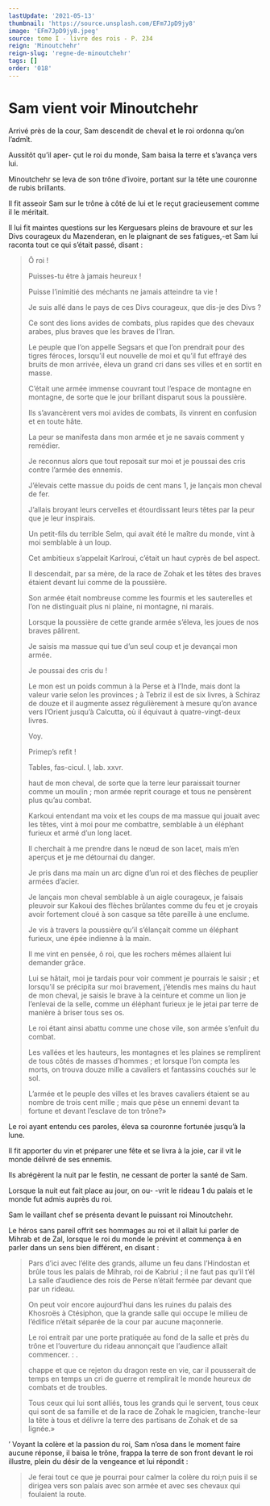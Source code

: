 ```yaml
---
lastUpdate: '2021-05-13'
thumbnail: 'https://source.unsplash.com/EFm7JpD9jy8'
image: 'EFm7JpD9jy8.jpeg'
source: tome I - livre des rois - P. 234
reign: 'Minoutchehr'
reign-slug: 'regne-de-minoutchehr'
tags: []
order: '018'
---
```


# Sam vient voir Minoutchehr

Arrivé près de la cour, Sam descendit de cheval et le roi ordonna qu’on l’admît.

Aussitôt qu’il aper-
çut le roi du monde, Sam baisa la terre et s’avança vers lui.

Minoutchehr se leva de son trône d’ivoire, portant sur la tête une couronne de rubis brillants.

Il fit asseoir Sam sur le trône à côté de lui et le reçut gracieusement comme il le méritait.

Il lui fit maintes questions sur les Kerguesars pleins de bravoure et sur les Divs courageux du Mazenderan, en le plaignant de ses fatigues,-et Sam lui raconta tout ce qui s’était passé, disant :

> Ô roi !
>
> Puisses-tu être à jamais heureux !
>
> Puisse l’inimitié des méchants ne jamais atteindre ta vie !
>
> Je suis allé dans le pays de ces Divs courageux, que dis-je des Divs ?
>
> Ce sont des lions avides de combats, plus rapides que des chevaux arabes, plus braves que les braves de l’Iran.
>
> Le peuple que l’on appelle Segsars et que l’on prendrait pour des tigres féroces, lorsqu’il eut nouvelle de moi et qu’il fut effrayé des bruits de mon arrivée, éleva un grand cri dans ses villes et en sortit en masse.
>
> C’était une armée immense couvrant tout l’espace de montagne en montagne, de sorte que le jour brillant disparut sous la poussière.
>
> Ils s’avancèrent vers moi avides de combats, ils vinrent en confusion et en toute hâte.
>
> La peur se manifesta dans mon armée et je ne savais comment y remédier.
>
> Je reconnus alors que tout reposait sur moi et je poussai des cris contre l’armée des ennemis.
>
> J’élevais cette massue du poids de cent mans 1, je lançais mon cheval de fer.
>
> J’allais broyant leurs cervelles et étourdissant leurs têtes par la peur que je leur inspirais.
>
> Un petit-fils du terrible Selm, qui avait été le maître du monde, vint à moi semblable à un loup.
>
> Cet ambitieux s’appelait Karlroui, c’était un haut cyprès de bel aspect.
>
> Il descendait, par sa mère, de la race de Zohak et les têtes des braves étaient devant lui comme de la poussière.
>
> Son armée était nombreuse comme les fourmis et les sauterelles et l’on ne distinguait plus ni plaine, ni montagne, ni marais.
>
> Lorsque la poussière de cette grande armée s’éleva, les joues de nos braves pâlirent.
>
> Je saisis ma massue qui tue d’un seul coup et je devançai mon armée.
>
> Je poussai des cris du !
>
> Le mon est un poids commun à la Perse et à l’Inde, mais dont la valeur varie selon les provinces ; à Tebriz il est de six livres, à Schiraz de douze et il augmente assez régulièrement à mesure qu’on avance vers l’Orient jusqu’à Calcutta, où il équivaut à quatre-vingt-deux livres.
>
> Voy.
>
> Primep’s refit !
>
> Tables, fas-cicul. l, lab. xxvr.
>
> haut de mon cheval, de sorte que la terre leur paraissait tourner comme un moulin ; mon armée reprit courage et tous ne pensèrent plus qu’au combat.
>
> Karkoui entendant ma voix et les coups de ma massue qui jouait avec les têtes, vint à moi pour me combattre, semblable à un éléphant furieux et armé d’un long lacet.
>
> Il cherchait à me prendre dans le nœud de son lacet, mais m’en aperçus et je me détournai du danger.
>
> Je pris dans ma main un arc digne d’un roi et des flèches de peuplier armées d’acier.
>
> Je lançais mon cheval semblable à un aigle courageux, je faisais pleuvoir sur Kakoui des flèches brûlantes comme du feu et je croyais avoir fortement cloué à son casque sa tête pareille à une enclume.
>
> Je vis à travers la poussière qu’il s’élançait comme un éléphant furieux, une épée indienne à la main.
>
> Il me vint en pensée, ô roi, que les rochers mêmes allaient lui demander grâce.
>
> Lui se hâtait, moi je tardais pour voir comment je pourrais le saisir ; et lorsqu’il se précipita sur moi bravement, j’étendis mes mains du haut de mon cheval, je saisis le brave à la ceinture et comme un lion je l’enlevai de la selle, comme un éléphant furieux je le jetai par terre de manière à briser tous ses os.
>
> Le roi étant ainsi abattu comme une chose vile, son armée s’enfuit du combat.
>
> Les vallées et les hauteurs, les montagnes et les plaines se remplirent de tous côtés de masses d’hommes ; et lorsque l’on compta les morts, on trouva douze mille a cavaliers et fantassins couchés sur le sol.
>
> L’armée et le peuple des villes et les braves cavaliers étaient se au nombre de trois cent mille ; mais que pèse un ennemi devant ta fortune et devant l’esclave de ton trône?»

Le roi ayant entendu ces paroles, éleva sa couronne fortunée jusqu’à la lune.

Il fit apporter du vin et préparer une fête et se livra à la joie, car il vit le monde délivré de ses ennemis.

Ils abrégèrent la nuit par le festin, ne cessant de porter la santé de Sam.

Lorsque la nuit eut fait place au jour, on ou-
-vrit le rideau 1 du palais et le monde fut admis auprès du roi.

Sam le vaillant chef se présenta devant le puissant roi Minoutchehr.

Le héros sans pareil offrit ses hommages au roi et il allait lui parler de Mihrab et de Zal, lorsque le roi du monde le prévint et commença à en parler dans un sens bien différent, en disant :

> Pars d’ici avec l’élite des grands, allume un feu dans l’Hindostan et brûle tous les palais de Mihrab, roi de Kabriul ; il ne faut pas qu’il t’él La salle d’audience des rois de Perse n’était fermée par devant que par un rideau.
>
> On peut voir encore aujourd’hui dans les ruines du palais des Khosroës à Ctésiphon, que la grande salle qui occupe le milieu de l’édifice n’était séparée de la cour par aucune maçonnerie.
>
> Le roi entrait par une porte pratiquée au fond de la salle et près du trône et l’ouverture du rideau annonçait que l’audience allait commencer. : .
>
> chappe et que ce rejeton du dragon reste en vie, car il pousserait de temps en temps un cri de guerre et remplirait le monde heureux de combats et de troubles.
>
> Tous ceux qui lui sont alliés, tous les grands qui le servent, tous ceux qui sont de sa famille et de la race de Zohak le magicien, tranche-leur la tête à tous et délivre la terre des partisans de Zohak et de sa lignée.»

’ Voyant la colère et la passion du roi, Sam n’osa dans le moment faire aucune réponse, il baisa le trône, frappa la terre de son front devant le roi illustre, plein du désir de la vengeance et lui répondit :

> Je ferai tout ce que je pourrai pour calmer la colère du roi;n puis il se dirigea vers son palais avec son armée et avec ses chevaux qui foulaient la route.
